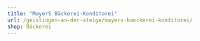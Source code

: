 ```yaml
---
title: "MayerS Bäckerei-Konditorei"
url: /geislingen-an-der-steige/mayers-baeckerei-konditorei/
shop: Bäckerei
---
```

